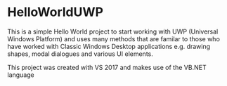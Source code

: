 # HelloWorldUWP

This is a simple Hello World project to start working with UWP (Universal Windows Platform) and uses many methods
that are familar to those who have worked with Classic Windows Desktop applications e.g. drawing shapes,
modal dialogues and various UI elements.

This project was created with VS 2017 and makes use of the VB.NET language
